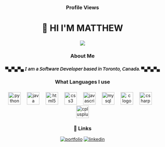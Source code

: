 <h3 align="center">Profile Views</h3>

###

<h1 align="center">👋 HI I'M MATTHEW</h1>

###


<div align="center">
  <img src="https://profile-counter.glitch.me/MatthewBoden/count.svg?"  />
</div>

<h3 align="center">About Me</h3>

###

<h5 align="center">▀▄▀▄▀▄ 𝘐 𝘢𝘮 𝘢 𝘚𝘰𝘧𝘵𝘸𝘢𝘳𝘦 𝘋𝘦𝘷𝘦𝘭𝘰𝘱𝘦𝘳 𝘣𝘢𝘴𝘦𝘥 𝘪𝘯 𝘛𝘰𝘳𝘰𝘯𝘵𝘰, 𝘊𝘢𝘯𝘢𝘥𝘢. ▀▄▀▄▀▄</h5>

###

<h3 align="center">What Languages I use</h3>

###

<div align="center">
  <img src="https://cdn.jsdelivr.net/gh/devicons/devicon/icons/python/python-original.svg" height="40" alt="python logo"  />
  <img width="12" />
  <img src="https://cdn.jsdelivr.net/gh/devicons/devicon/icons/java/java-original.svg" height="40" alt="java logo"  />
  <img width="12" />
  <img src="https://cdn.jsdelivr.net/gh/devicons/devicon/icons/html5/html5-original.svg" height="40" alt="html5 logo"  />
  <img width="12" />
  <img src="https://cdn.jsdelivr.net/gh/devicons/devicon/icons/css3/css3-original.svg" height="40" alt="css3 logo"  />
  <img width="12" />
  <img src="https://cdn.jsdelivr.net/gh/devicons/devicon/icons/javascript/javascript-original.svg" height="40" alt="javascript logo"  />
  <img width="12" />
  <img src="https://cdn.jsdelivr.net/gh/devicons/devicon/icons/mysql/mysql-original.svg" height="40" alt="mysql logo"  />
  <img width="12" />
  <img src="https://cdn.jsdelivr.net/gh/devicons/devicon/icons/c/c-original.svg" height="40" alt="c logo"  />
  <img width="12" />
  <img src="https://cdn.jsdelivr.net/gh/devicons/devicon/icons/csharp/csharp-original.svg" height="40" alt="csharp logo"  />
  <img width="12" />
  <img src="https://cdn.jsdelivr.net/gh/devicons/devicon/icons/cplusplus/cplusplus-original.svg" height="40" alt="cplusplus logo"  />
</div>

###
<h3 align="center">🔗 Links</h3>
<div align="center">

[![portfolio](https://img.shields.io/badge/my_portfolio-000?style=for-the-badge&logo=ko-fi&logoColor=white)](https://matthewboden.github.io/)
[![linkedin](https://img.shields.io/badge/linkedin-0A66C2?style=for-the-badge&logo=linkedin&logoColor=white)](https://www.linkedin.com/in/matthew-bodenstein/)
  
</div> 

###




